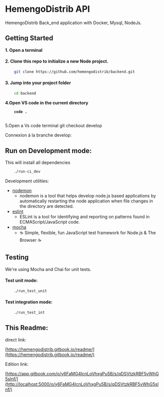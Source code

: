 # HemengoDistrib API

HemengoDistrib Back\_end application  with Docker, Mysql, NodeJs.



## Getting Started

**1. Open a terminal**

#### 2. Clone this repo to initialize a new Node project.

```bash
    git clone https://github.com/hemengodistrib/backend.git 
```

#### 3. Jump into your project folder

```bash
    cd backend
```

**4.Open VS code in the current directory**

<pre class="language-bash"><code class="lang-bash"><strong>    code .
</strong></code></pre>

##

5.Open a Vs code terminal git checkout develop

Connexion à la branche develop:

## Run on Development mode:

This will install all dependencies

```bash
    ./run-ci_dev
```

Development utilities:

* [nodemon](https://www.npmjs.com/package/nodemon)
  * nodemon is a tool that helps develop node.js based applications by automatically restarting the node application when file changes in the directory are detected.
* [eslint](https://www.npmjs.com/package/eslint)
  * ESLint is a tool for identifying and reporting on patterns found in ECMAScript/JavaScript code.
* [mocha](https://www.npmjs.com/package/mocha)
  * ☕️ Simple, flexible, fun JavaScript test framework for Node.js & The Browser ☕️



## Testing

We're using Mocha and Chai for unit tests.

#### Test unit mode:

```bash
    ./run_test_unit
```

#### Test integration mode:

```bash
    ./run_test_int
```

## This Readme:

direct link:

[https://hemengodistrib.gitbook.io/readme/](https://hemengodistrib.gitbook.io/readme/)

Edition link:

[https://app.gitbook.com/o/y6FaMG4lcnLoVhxgPu5B/s/qDSVtzkRBF5vWhG5slnf/](http://localhost:5000/o/y6FaMG4lcnLoVhxgPu5B/s/qDSVtzkRBF5vWhG5slnf/)
